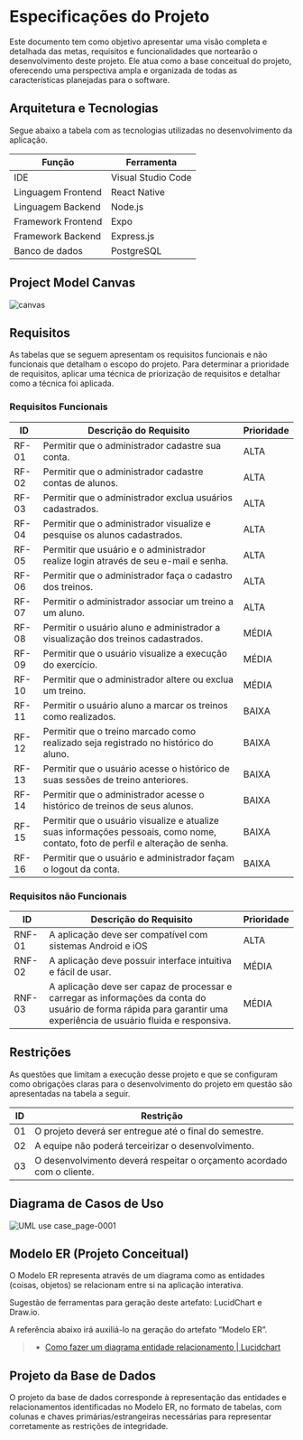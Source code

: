 # Especificações do Projeto

Este documento tem como objetivo apresentar uma visão completa e detalhada das metas, requisitos e funcionalidades que nortearão o desenvolvimento deste projeto. Ele atua como a base conceitual do projeto, oferecendo uma perspectiva ampla e organizada de todas as características planejadas para o software.


## Arquitetura e Tecnologias

Segue abaixo a tabela com as tecnologias utilizadas no desenvolvimento da aplicação.

|Função						         | Ferramenta                                                           |
|---------------------    |----------------------------------------------------------------------|
|IDE						         | Visual Studio Code                  |
|Linguagem Frontend			 | React Native											   |
|Linguagem Backend			 | Node.js													   |
|Framework Frontend			 | Expo												         |
|Framework Backend			 | Express.js												   |
|Banco de dados				   | PostgreSQL												    |

## Project Model Canvas

<img src="https://github.com/ICEI-PUC-Minas-PMV-ADS/pmv-ads-2024-2-e5-proj-empext-t4-pmv-ads-2024-2-e5-personalonline/blob/main/documentos/img/project-model-canvas.png" alt="canvas">

## Requisitos

As tabelas que se seguem apresentam os requisitos funcionais e não funcionais que detalham o escopo do projeto. Para determinar a prioridade de requisitos, aplicar uma técnica de priorização de requisitos e detalhar como a técnica foi aplicada.

### Requisitos Funcionais

|ID    | Descrição do Requisito  | Prioridade |
|------|-----------------------------------------|----|
|RF-01| Permitir que o administrador cadastre sua conta. | ALTA |
|RF-02| Permitir que o administrador cadastre contas de alunos. | ALTA |
|RF-03| Permitir que o administrador exclua usuários cadastrados. | ALTA |
|RF-04| Permitir que o administrador visualize e pesquise os alunos cadastrados. | ALTA |
|RF-05| Permitir que usuário e o administrador realize login através de seu e-mail e senha. | ALTA |
|RF-06| Permitir que o administrador faça o cadastro dos treinos. | ALTA |
|RF-07| Permitir o administrador associar um treino a um aluno. | ALTA |
|RF-08| Permitir o usuário aluno e administrador a visualização dos treinos cadastrados. | MÉDIA |
|RF-09| Permitir que o usuário visualize a execução do exercício. | MÉDIA |
|RF-10| Permitir que o administrador altere ou exclua um treino. | MÉDIA |
|RF-11| Permitir o usuário aluno a marcar os treinos como realizados. | BAIXA |
|RF-12| Permitir que o treino marcado como realizado seja registrado no histórico do aluno. | BAIXA |
|RF-13| Permitir que o usuário acesse o histórico de suas sessões de treino anteriores. | BAIXA |
|RF-14| Permitir que o administrador acesse o histórico de treinos de seus alunos. | BAIXA |
|RF-15| Permitir que o usuário visualize e atualize suas informações pessoais, como nome, contato, foto de perfil e alteração de senha. | BAIXA |
|RF-16| Permitir que o usuário e administrador façam o logout da conta. | BAIXA |


### Requisitos não Funcionais

|ID     | Descrição do Requisito  |Prioridade |
|-------|-------------------------|----|
|RNF-01| A aplicação deve ser compatível com sistemas Android e iOS | ALTA |
|RNF-02| A aplicação deve possuir interface intuitiva e fácil de usar. | MÉDIA |
|RNF-03| A aplicação deve ser capaz de processar e carregar as informações da conta do usuário de forma rápida para garantir uma experiência de usuário fluida e responsiva. | MÉDIA |

## Restrições

As questões que limitam a execução desse projeto e que se configuram como obrigações claras para o desenvolvimento do projeto em questão são apresentadas na tabela a seguir.

|ID| Restrição                                             |
|--|-------------------------------------------------------|
|01| O projeto deverá ser entregue até o final do semestre. |
|02| A equipe não poderá terceirizar o desenvolvimento. |
|03| O desenvolvimento deverá respeitar o orçamento acordado com o cliente. |

## Diagrama de Casos de Uso

![UML use case_page-0001](https://github.com/user-attachments/assets/acf4a270-25b1-4525-88da-78c7e45a126c)


## Modelo ER (Projeto Conceitual)

O Modelo ER representa através de um diagrama como as entidades (coisas, objetos) se relacionam entre si na aplicação interativa.

Sugestão de ferramentas para geração deste artefato: LucidChart e Draw.io.

A referência abaixo irá auxiliá-lo na geração do artefato “Modelo ER”.

> - [Como fazer um diagrama entidade relacionamento | Lucidchart](https://www.lucidchart.com/pages/pt/como-fazer-um-diagrama-entidade-relacionamento)

## Projeto da Base de Dados

O projeto da base de dados corresponde à representação das entidades e relacionamentos identificadas no Modelo ER, no formato de tabelas, com colunas e chaves primárias/estrangeiras necessárias para representar corretamente as restrições de integridade.
